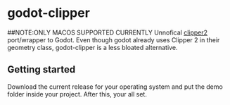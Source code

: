 # godot-clipper
##NOTE:ONLY MACOS SUPPORTED CURRENTLY
Unnofical [clipper2](https://github.com/AngusJohnson/Clipper2)  port/wrapper to Godot. Even though godot already uses Clipper 2 in their geometry class, godot-clipper is a less bloated alternative.
## Getting started
Download the current release for your operating system and put the demo folder inside your project. After this, your all set.
